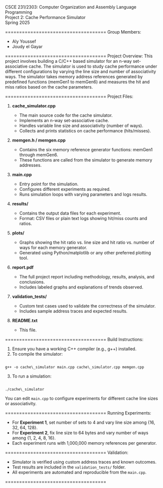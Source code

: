 CSCE 231/2303: Computer Organization and Assembly Language Programming  
Project 2: Cache Performance Simulator  
Spring 2025

====================================
Group Members:
- Aly Youssef
- Joudy el Gayar

====================================
Project Overview:
This project involves building a C/C++ based simulator for an n-way set-associative cache. The simulator is used to study cache performance under different configurations by varying the line size and number of associativity ways. The simulator takes memory address references generated by predefined functions (memGen1 to memGen6) and measures the hit and miss ratios based on the cache parameters.

====================================
Project Files:

1. **cache_simulator.cpp**  
   - The main source code for the cache simulator.
   - Implements an n-way set-associative cache.
   - Handles variable line size and associativity (number of ways).
   - Collects and prints statistics on cache performance (hits/misses).

2. **memgen.h / memgen.cpp**  
   - Contains the six memory reference generator functions: memGen1 through memGen6.
   - These functions are called from the simulator to generate memory addresses.

3. **main.cpp**  
   - Entry point for the simulation.
   - Configures different experiments as required.
   - Runs simulation loops with varying parameters and logs results.

4. **results/**  
   - Contains the output data files for each experiment.
   - Format: CSV files or plain text logs showing hit/miss counts and ratios.

5. **plots/**  
   - Graphs showing the hit ratio vs. line size and hit ratio vs. number of ways for each memory generator.
   - Generated using Python/matplotlib or any other preferred plotting tool.

6. **report.pdf**  
   - The full project report including methodology, results, analysis, and conclusions.
   - Includes labeled graphs and explanations of trends observed.

7. **validation_tests/**  
   - Custom test cases used to validate the correctness of the simulator.
   - Includes sample address traces and expected results.

8. **README.txt**  
   - This file.

====================================
Build Instructions:
1. Ensure you have a working C++ compiler (e.g., g++) installed.
2. To compile the simulator:
```

g++ -o cache\_simulator main.cpp cache\_simulator.cpp memgen.cpp

```
3. To run a simulation:
```

./cache\_simulator

```
You can edit `main.cpp` to configure experiments for different cache line sizes or associativity.

====================================
Running Experiments:
- For **Experiment 1**, set number of sets to 4 and vary line size among {16, 32, 64, 128}.
- For **Experiment 2**, fix line size to 64 bytes and vary number of ways among {1, 2, 4, 8, 16}.
- Each experiment runs with 1,000,000 memory references per generator.

====================================
Validation:
- Simulator is verified using custom address traces and known outcomes.
- Test results are included in the `validation_tests/` folder.
- All experiments are automated and reproducible from the `main.cpp`.

====================================
